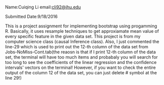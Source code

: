 Name:Cuiqing Li
email:cli92@jhu.edu

Submitted Date:9/18/2016

This is a project assignment for implementing bootstrap using progamming R. Basically, it uses resample techniques to get approxiamate mean value of every specific feature in the given data set. This project is from my computer science class (causal Inference class). 
Also, I just commented the line-29 which is used to print out the 12-th column of the data set from Jobs-NoMiss-Cont.tab(the reaosn is that if I print 12-th column of the data set, the terminal will have too much items and probabaly you will search for too long to see the coefficients of the linear regression and the confidence intervals' vectors on the terminal! However, if you want to check the entire output of the column 12 of the data set, you can just delete # symbol at the line 29!) 